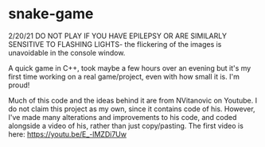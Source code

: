 # snake-game
2/20/21
DO NOT PLAY IF YOU HAVE EPILEPSY OR ARE SIMILARLY SENSITIVE TO FLASHING LIGHTS- the flickering of the images is unavoidable in the console window.

A quick game in C++, took maybe a few hours over an evening but it's my first time working on a real game/project, even with how small it is. I'm proud!

Much of this code and the ideas behind it are from NVitanovic on Youtube. I do not claim this project as my own, since it contains code of his. However, I've made many alterations and improvements to his code, and coded alongside a video of his, rather than just copy/pasting.
The first video is here: https://youtu.be/E_-lMZDi7Uw 
